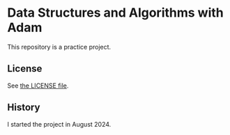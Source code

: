 # Data Structures and Algorithms with Adam

This repository is a practice project.

## License

See [the LICENSE file](LICENSE).

## History

I started the project in August 2024.

